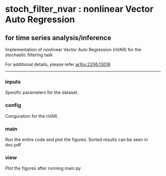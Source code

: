 # stoch_filter_nvar : nonlinear Vector Auto Regression 
## for time series analysis/inference 

Implementation of nonlinear Vector Auto Regression (nVAR) for the stochastic filtering task

For additional details, please refer [arXiv:2206.13018](https://arxiv.org/abs/2206.13018)

-----
### inputs
Spesific parameters for the dataset.
### config
Conguration for the nVAR. 
### main
Run the entire code and plot the figures. Sorted results can be seen in doc.pdf
### view
Plot the figures after running main.py
